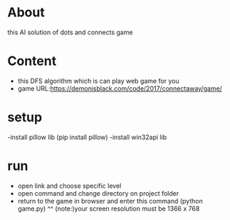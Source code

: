 # About
this AI solution of dots and connects game

# Content
- this DFS algorithm which is can play web game for you
- game URL:https://demonisblack.com/code/2017/connectaway/game/
# setup
-install pillow lib (pip install pillow)
-install win32api lib
# run
- open link and choose specific level
- open command and change directory on project folder
- return to the game in browser and enter this command (python game.py) ^^
(note:)your screen resolution must be 1366 x 768
